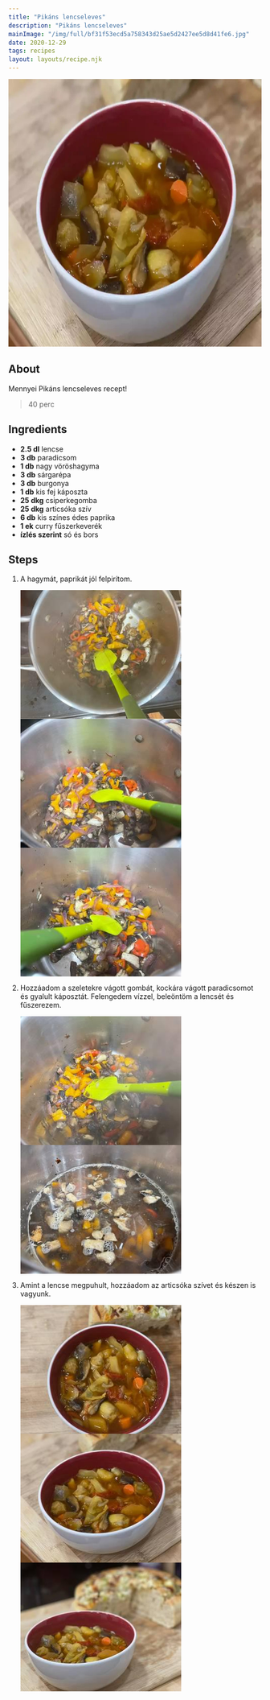 ```yaml
---
title: "Pikáns lencseleves"
description: "Pikáns lencseleves"
mainImage: "/img/full/bf31f53ecd5a758343d25ae5d2427ee5d8d41fe6.jpg"
date: 2020-12-29
tags: recipes
layout: layouts/recipe.njk
---
```

                            
<p align="center"><a href="https://cookpad.com/hu/receptek/14175358-pikans-lencseleves" rel="Recipe source page"><img width="751" height="532" src="/img/full/bf31f53ecd5a758343d25ae5d2427ee5d8d41fe6.jpg"/></a></p>

## About
Mennyei Pikáns lencseleves recept! 

> 40 perc 

## Ingredients
* **2.5 dl** lencse
* **3 db** paradicsom
* **1 db** nagy vöröshagyma
* **3 db** sárgarépa
* **3 db** burgonya
* **1 db** kis fej káposzta
* **25 dkg** csiperkegomba
* **25 dkg** articsóka szív
* **6 db** kis színes édes paprika
* **1 ek** curry fűszerkeverék
* **ízlés szerint** só és bors

## Steps

1. A hagymát, paprikát jól felpirítom.
 
    <p><img width="320" height="256" align="left" src="/img/full/54f85b2c66f4cef128a6d9cab0631f24a235278a.jpg"/></p><p><img width="320" height="256" align="left" src="/img/full/af583df3d731b94284c72ea76ec6e408ad2be697.jpg"/></p><p><img width="320" height="256" align="left" src="/img/full/448fef2582e7fa83d8b3ad65702bca20ea59c10d.jpg"/></p><div style="clear: both"/>

2. Hozzáadom a szeletekre vágott gombát, kockára vágott paradicsomot és gyalult káposztát. Felengedem vízzel, beleöntöm a lencsét és fűszerezem.
 
    <p><img width="320" height="256" align="left" src="/img/full/e3c1289fa939207f32c4b1fb33ebda2abab96d8c.jpg"/></p><p><img width="320" height="256" align="left" src="/img/full/b69b1f379fcc775576bb8fb32c289adad56e331e.jpg"/></p><div style="clear: both"/>

3. Amint a lencse megpuhult, hozzáadom az articsóka szívet és készen is vagyunk.
 
    <p><img width="320" height="256" align="left" src="/img/full/3648df9f7e795a5c25e9cc54825d3eb0c5d2387f.jpg"/></p><p><img width="320" height="256" align="left" src="/img/full/017279b4958eb7277e18a7afb2abc84086a4fc0a.jpg"/></p><p><img width="320" height="256" align="left" src="/img/full/2690df5a001a6ff4822c6f057ebe62b5d368f7ed.jpg"/></p><div style="clear: both"/>

